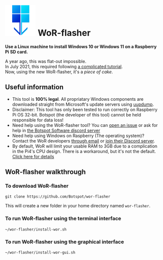 # ![app icon](https://github.com/Botspot/wor-flasher/blob/main/logo.png?raw=true) WoR-flasher
**Use a Linux machine to install Windows 10 or Windows 11 on a Raspberry Pi SD card.**

A year ago, this was flat-out impossible.  
In July 2021, this required following [a complicated tutorial](https://worproject.ml/guides/how-to-install/from-other-os).  
Now, using the new WoR-flasher, it's a *piece of cake*.  

## Useful information
- This tool is **100% legal**. All propriatary Windows components are downloaded straight from Microsoft's update servers using [uupdump](https://uupdump.net).
- Disclaimer: This tool has only been tested to run correctly on Raspberry Pi OS 32-bit. Botspot (the developer of this tool) cannot be held responsible for data loss!
- Need help using the WoR-flasher tool? You can [open an issue](https://github.com/Botspot/wor-flasher/issues/new/choose) or ask for help in [the Botspot Software discord server](https://discord.gg/RXSTvaUvuu)
- Need help using Windows on Raspberry (The operating system)? Contact the WoR developers [through email](https://worproject.ml/contact) or [join their Discord server](https://discord.gg/worofficial).
- By default, WoR will limit your usable RAM to 3GB due to a complication in the Pi4's CPU design. There is a workaround, but it's not the default. [Click here for details](https://worproject.ml/faq#only-3-gb-of-ram-are-available-how-can-i-fix-this)

## WoR-flasher walkthrough
### To download WoR-flasher
```
git clone https://github.com/Botspot/wor-flasher
```
This will create a new folder in your home directory named `wor-flasher`.
### To run WoR-flasher using the terminal interface
```
~/wor-flasher/install-wor.sh
```
### To run WoR-flasher using the graphical interface

```
~/wor-flasher/install-wor-gui.sh
```

